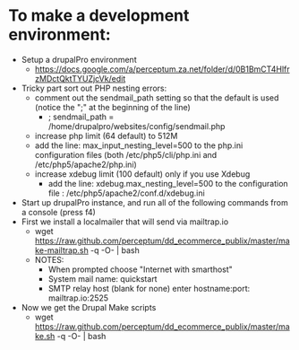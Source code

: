 To make a development environment:
==================================
- Setup a drupalPro environment 
  - https://docs.google.com/a/perceptum.za.net/folder/d/0B1BmCT4HlfrzMDctQktTYUZjcVk/edit
- Tricky part sort out PHP nesting errors:
  - comment out the sendmail_path setting so that the default is used (notice the ";" at the beginning of the line)
    - ; sendmail_path = /home/drupalpro/websites/config/sendmail.php
  - increase php limit (64 default) to 512M
  - add the line: max_input_nesting_level=500 to the php.ini configuration files (both /etc/php5/cli/php.ini and /etc/php5/apache2/php.ini)
  - increase xdebug limit (100 default) only if you use Xdebug
    - add the line: xdebug.max_nesting_level=500 to the configuration file : /etc/php5/apache2/conf.d/xdebug.ini
- Start up drupalPro instance, and run all of the following commands from a console (press f4)
- First we install a localmailer that will send via mailtrap.io
  - wget https://raw.github.com/perceptum/dd_ecommerce_publix/master/make-mailtrap.sh -q -O- | bash
  - NOTES:
    - When prompted choose "Internet with smarthost"
    - System mail name: quickstart
    - SMTP relay host (blank for none) enter hostname:port: mailtrap.io:2525
- Now we get the Drupal Make scripts
  - wget https://raw.github.com/perceptum/dd_ecommerce_publix/master/make.sh -q -O- | bash


